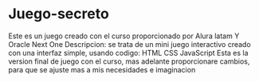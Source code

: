 # Juego-secreto

Este es un juego creado con el curso proporcionado por Alura latam Y Oracle Next One
Descripcion:
se trata de un mini juego interactivo creado con una interfaz simple, usando codigo:
HTML
CSS
JavaScript
Esta es la version final de juego con el curso, mas adelante proporcionare cambios,
para que se ajuste mas a mis necesidades e imaginacion

